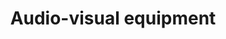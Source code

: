 ---
title: Audio-visual equipment
longTitle: 'Audio-visual equipment'
tags:
- gccommon
use:
- "[[Audiovisual equipment]]"
---